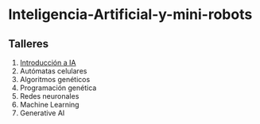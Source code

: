 # Inteligencia-Artificial-y-mini-robots
## Talleres
1. [Introducción a IA](intro-ai.md)
2. Autómatas celulares
3. Algoritmos genéticos
4. Programación genética
5. Redes neuronales
6. Machine Learning
7. Generative AI
